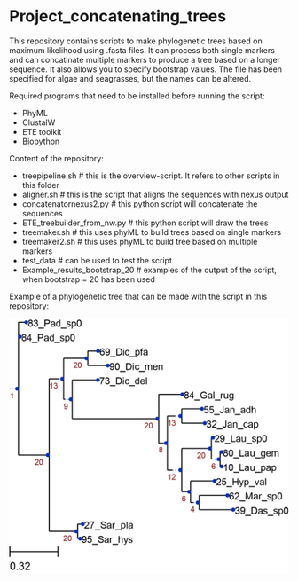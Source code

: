 # Project_concatenating_trees

This repository contains scripts to make phylogenetic trees based on maximum likelihood using .fasta files.
It can process both single markers and can concatinate multiple markers to produce a tree based on a longer sequence.
It also allows you to specify bootstrap values.
The file has been specified for algae and seagrasses, but the names can be altered.

Required programs that need to be installed before running the script:
  - PhyML
  - ClustalW
  - ETE toolkit
  - Biopython

Content of the repository:
  - treepipeline.sh               # this is the overview-script. It refers to other scripts in this folder
  - aligner.sh                    # this is the script that aligns the sequences with nexus output
  - concatenatornexus2.py         # this python script will concatenate the sequences
  - ETE_treebuilder_from_nw.py    # this python script will draw the trees
  - treemaker.sh                  # this uses phyML to build trees based on single markers
  - treemaker2.sh                 # this uses phyML to build tree based on multiple markers
  - test_data                     # can be used to test the script
  - Example_results_bootstrap_20  # examples of the output of the script, when bootstrap = 20 has been used



Example of a phylogenetic tree that can be made with the script in this repository:


![tree_example2](all_COI.png)
